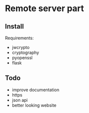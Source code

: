 # Remote server part

## Install

Requirements:

- jwcrypto
- cryptography
- pyopenssl
- flask

## Todo

- improve documentation
- https
- json api
- better looking website
